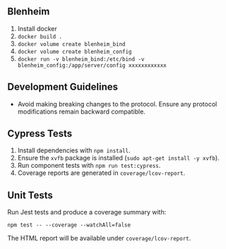 Blenheim
--------

1. Install docker
2. `docker build .`
3. `docker volume create blenheim_bind`
4. `docker volume create blenheim_config`
5. `docker run -v blenheim_bind:/etc/bind -v blenheim_config:/app/server/config xxxxxxxxxxxx`

Development Guidelines
----------------------

* Avoid making breaking changes to the protocol. Ensure any protocol modifications remain backward compatible.

Cypress Tests
-------------

1. Install dependencies with `npm install`.
2. Ensure the `xvfb` package is installed (`sudo apt-get install -y xvfb`).
3. Run component tests with `npm run test:cypress`.
4. Coverage reports are generated in `coverage/lcov-report`.

Unit Tests
----------

Run Jest tests and produce a coverage summary with:

```
npm test -- --coverage --watchAll=false
```

The HTML report will be available under `coverage/lcov-report`.
